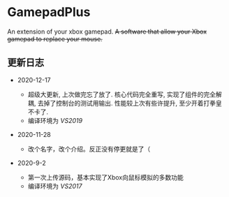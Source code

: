 # GamepadPlus
An extension of your xbox gamepad.
~~A software that allow your Xbox gamepad to replace your mouse.~~

## 更新日志
+ 2020-12-17
  + 超级大更新, 上次做完忘了放了. 核心代码完全重写, 实现了组件的完全解耦, 去掉了控制台的测试用输出. 性能较上次有些许提升, 至少开着打拳皇不卡了.
  + 编译环境为 *VS2019*

+ 2020-11-28
  + 改个名字，改个介绍。反正没有停更就是了（

+ 2020-9-2
  + 第一次上传源码，基本实现了Xbox向鼠标模拟的多数功能
  + 编译环境为 *VS2017*

